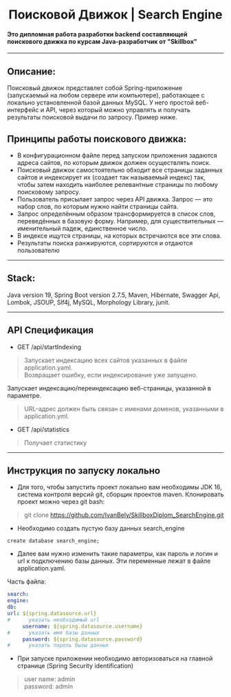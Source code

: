 # <h1 align="center">Поисковой Движок | Search Engine</h1>
#### Это дипломная работа разработки backend составляющей поискового движка по курсам Java-разработчик от "Skillbox"
***
## Описание:
Поисковый движок представлет собой Spring-приложение (запускаемый на любом сервере или компьютере), работающее с локально установленной базой данных MySQL. У него простой веб-интерфейс и API, через который можно управлять и получать результаты поисковой выдачи по запросу. Пример ниже.

## Принципы работы поискового движка:
* В конфигурационном файле перед запуском приложения задаются адреса сайтов, по которым движок должен осуществлять поиск.
* Поисковый движок самостоятельно обходит все страницы заданных сайтов и индексирует их (создает так называемый индекс) так, чтобы затем находить наиболее релевантные страницы по любому поисковому запросу.
* Пользователь присылает запрос через API движка. Запрос — это набор слов, по которым нужно найти страницы сайта.
* Запрос определённым образом трансформируется в список слов, переведённых в базовую форму. Например, для существительных — именительный падеж, единственное число.
* В индексе ищутся страницы, на которых встречаются все эти слова.
* Результаты поиска ранжируются, сортируются и отдаются пользователю

***

## Stack:
Java version 19, Spring Boot version 2.7.5, Maven, Hibernate, Swagger Api, Lombok, JSOUP, Slf4j, MySQL, Morphology Library, junit.

***

## API Спецификация

* GET /api/startIndexing

> Запускает индексацию всех сайтов указанных в файле application.yaml. <br>
> Возвращает ошибку, если индексирование уже запущено.

Запускает индексацию/переиндексацию веб-страницы, указанной в параметре.
> URL-адрес должен быть связан с именами доменов, указанными в application.yml.

* GET /api/statistics
> Получает статистику

***

## Инструкция по запуску локально
* Для того, чтобы запустить проект локально вам необходимы JDK 16, система контроля версий git, сборщик проектов maven.
Клонировать проект можно через git bash:
> git clone https://github.com/IvanBely/SkillboxDiplom_SearchEngine.git
* Необходимо создать пустую базу данных search_engine
``` roomsql
create database search_engine;
 ```
* Далее вам нужно изменить такие параметры, как пароль и логин и url к подключению базы данных. Эти переменные лежат в файле application.yaml.

Часть файла:
 ``` yaml
search:
engine:
db:
url: ${spring.datasource.url}
#      указать необходимый url
      username: ${spring.datasource.username}
#      указать имя базы данных
      password: ${spring.datasource.password}
#      указать пароль бызы данных
``` 
* При запуске приложении необходимо авторизоваться на главной странице (Spring Security identification)<br>
> user name: admin <br>
  password: admin
